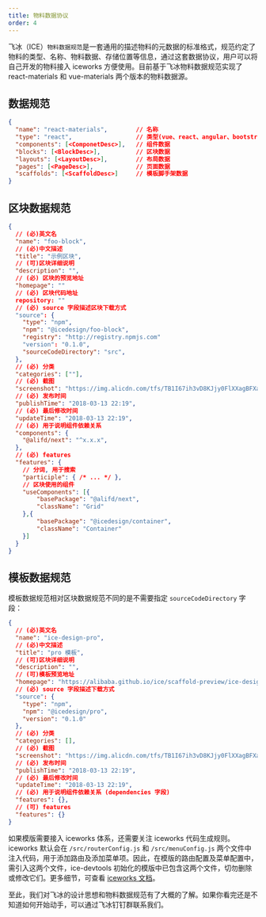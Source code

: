 ```yaml
---
title: 物料数据协议
order: 4
---
```


飞冰（ICE）`物料数据规范`是一套通用的描述物料的元数据的标准格式，规范约定了物料的类型、名称、物料数据、存储位置等信息，通过这套数据协议，用户可以将自己开发的物料接入 iceworks 方便使用。目前基于飞冰物料数据规范实现了 react-materials 和 vue-materials 两个版本的物料数据源。

## 数据规范

```json
{
  "name": "react-materials",        // 名称
  "type": "react",                  // 类型(vue、react、angular、bootstrap、etc）
  "components": [<ComponetDesc>],   // 组件数据
  "blocks": [<BlockDesc>],          // 区块数据
  "layouts": [<LayoutDesc>],        // 布局数据
  "pages": [<PageDesc>],            // 页面数据
  "scaffolds": [<ScaffoldDesc>]     // 模板脚手架数据
}
```

## 区块数据规范

```json
{
  // (必)英文名
  "name": "foo-block",
  // (必)中文描述
  "title": "示例区块",
  // (可)区块详细说明
  "description": "",
  // (必) 区块的预览地址
  "homepage": ""
  // (必) 区块代码地址
  repository: ""
  // (必) source 字段描述区块下载方式
  "source": {
    "type": "npm",
    "npm": "@icedesign/foo-block",
    "registry": "http://registry.npmjs.com"
    "version": "0.1.0",
    "sourceCodeDirectory": "src",
  },
  // (必) 分类
  "categories": [""],
  // (必) 截图
  "screenshot": "https://img.alicdn.com/tfs/TB1I67ih3vD8KJjy0FlXXagBFXa-947-929.png",
  // (必) 发布时间
  "publishTime": "2018-03-13 22:19",
  // (必) 最后修改时间
  "updateTime": "2018-03-13 22:19",
  // (必) 用于说明组件依赖关系
  "components": {
    "@alifd/next": "^x.x.x",
  },
  // (必) features
  "features": {
    // 分词, 用于搜索
    "participle": { /* ... */ },
    // 区块使用的组件
    "useComponents": [{
        "basePackage": "@alifd/next",
        "className": "Grid"
    },{
        "basePackage": "@icedesign/container",
        "className": "Container"
    }]
  }
}
```

## 模板数据规范

模板数据规范相对区块数据规范不同的是不需要指定 `sourceCodeDirectory` 字段：

```json
{
  // (必)英文名
  "name": "ice-design-pro",
  // (必)中文描述
  "title": "pro 模板",
  // (可)区块详细说明
  "description": "",
  // (可)模板预览地址
  "homepage": "https://alibaba.github.io/ice/scaffold-preview/ice-design-pro.html"
  // (必) source 字段描述下载方式
  "source": {
    "type": "npm",
    "npm": "@icedesign/pro",
    "version": "0.1.0"
  },
  // (必) 分类
  "categories": [],
  // (必) 截图
  "screenshot": "https://img.alicdn.com/tfs/TB1I67ih3vD8KJjy0FlXXagBFXa-947-929.png",
  // (必) 发布时间
  "publishTime": "2018-03-13 22:19",
  // (必) 最后修改时间
  "updateTime": "2018-03-13 22:19",
  // (必) 用于说明组件依赖关系 (dependencies 字段)
  "features": {},
  // (可) features
  "features": {}
}
```

如果模版需要接入 iceworks 体系，还需要关注 iceworks 代码生成规则。iceworks 默认会在 `/src/routerConfig.js` 和 `/src/menuConfig.js` 两个文件中注入代码，用于添加路由及添加菜单项。因此，在模版的路由配置及菜单配置中，需引入这两个文件，ice-devtools 初始化的模版中已包含这两个文件，切勿删除或修改它们。更多细节，可查看 [iceworks 文档](../iceworks/marterial-scaffold.md)。

至此，我们对飞冰的设计思想和物料数据规范有了大概的了解。如果你看完还是不知道如何开始动手，可以通过飞冰钉钉群联系我们。

